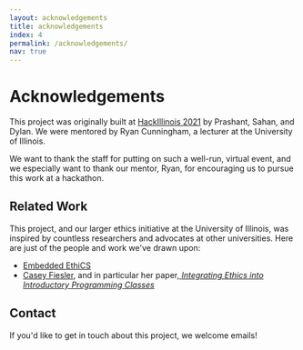 ```yaml
---
layout: acknowledgements
title: acknowledgements
index: 4
permalink: /acknowledgements/
nav: true
---
```


# Acknowledgements

This project was originally built at [HackIllinois 2021](https://hackillinois.org/) by Prashant, Sahan, and Dylan. We
were mentored by Ryan Cunningham, a lecturer at the University of Illinois.

We want to thank the staff for putting on such a well-run, virtual event, and we
especially want to thank our mentor, Ryan, for encouraging us to
pursue this work at a hackathon.

## Related Work

This project, and our larger ethics initiative at the University of Illinois,
was inspired by countless researchers and advocates at other universities. Here
are just of the people and work we've drawn upon:

- [Embedded EthiCS](https://embeddedethics.seas.harvard.edu/)
- [Casey Fiesler](https://caseyfiesler.com/), and in particular her paper,[ _Integrating Ethics into Introductory Programming Classes_ ](https://cmci.colorado.edu/~cafi5706/SIGCSE2021_IntegratingEthics.pdf)

## Contact

If you'd like to get in touch about this project, we welcome emails!
